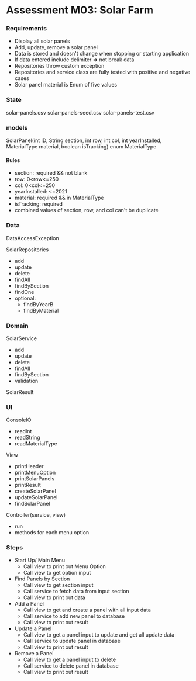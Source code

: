 # Assessment M03: Solar Farm

### Requirements
- Display all solar panels
- Add, update, remove a solar panel
- Data is stored and doesn't change when stopping or starting application
- If data entered include delimiter => not break data
- Repositories throw custom exception
- Repositories and service class are fully tested with positive and negative cases
- Solar panel material is Enum of five values

### State
solar-panels.csv
solar-panels-seed.csv
solar-panels-test.csv

### models
SolarPanel(int ID, String section, int row, int col, int yearInstalled, MaterialType material, boolean isTracking)
enum MaterialType

#### Rules
- section: required && not blank
- row: 0<row<=250
- col: 0<col<=250
- yearInstalled: <=2021
- material: required && in MaterialType
- isTracking: required
- combined values of section, row, and col can't be duplicate

### Data
DataAccessException

SolarRepositories
- add
- update
- delete
- findAll
- findBySection
- findOne  
- optional:
  - findByYearB
  - findByMaterial

### Domain
SolarService
- add
- update
- delete
- findAll
- findBySection
- validation

SolarResult

### UI
ConsoleIO
- readInt
- readString
- readMaterialType

View
- printHeader
- printMenuOption
- printSolarPanels
- printResult
- createSolarPanel
- updateSolarPanel
- findSolarPanel

Controller(service, view)
- run
- methods for each menu option

### Steps
- Start Up/ Main Menu
  - Call view to print out Menu Option
  - Call view to get option input
- Find Panels by Section
  - Call view to get section input
  - Call service to fetch data from input section
  - Call view to print out data
- Add a Panel
  - Call view to get and create a panel with all input data
  - Call service to add new panel to database
  - Call view to print out result
- Update a Panel
  - Call view to get a panel input to update and get all update data
  - Call service to update panel in database
  - Call view to print out result
- Remove a Panel
  - Call view to get a panel input to delete 
  - Call service to delete panel in database
  - Call view to print out result 